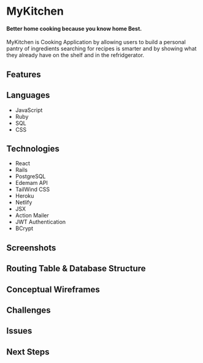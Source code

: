 # MyKitchen

#### Better home cooking because you know home Best.

MyKitchen is Cooking Application by allowing users to build a personal pantry of ingredients searching for recipes is smarter and by showing what they already have on the shelf and in the refridgerator.

## Features

## Languages

- JavaScript
- Ruby
- SQL
- CSS

## Technologies

- React
- Rails
- PostgreSQL
- Edemam API
- TailWind CSS
- Heroku
- Netlify
- JSX
- Action Mailer
- JWT Authentication
- BCrypt

## Screenshots

## Routing Table & Database Structure

## Conceptual Wireframes

## Challenges

## Issues

## Next Steps
